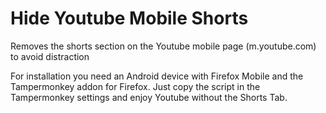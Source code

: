 # Hide Youtube Mobile Shorts
Removes the shorts section on  the Youtube mobile page (m.youtube.com) to avoid distraction

For installation you need an Android device with Firefox Mobile and the Tampermonkey addon for Firefox.
Just copy the script in the Tampermonkey settings and enjoy Youtube without the Shorts Tab.
